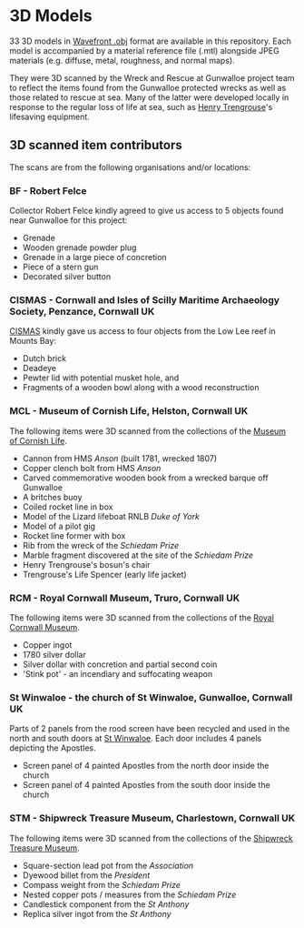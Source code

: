 # 3D Models

33 3D models in [Wavefront .obj](https://en.wikipedia.org/wiki/Wavefront_.obj_file) format are available in this repository. Each model is accompanied by a material reference file (.mtl) alongside JPEG materials (e.g. diffuse, metal, roughness, and normal maps).

They were 3D scanned by the Wreck and Rescue at Gunwalloe project team to reflect the items found from the Gunwalloe protected wrecks as well as those related to rescue at sea. Many of the latter were developed locally in response to the regular loss of life at sea, such as [Henry Trengrouse](https://museumofcornishlife.co.uk/collections/henry-trengrouse/)'s lifesaving equipment.

## 3D scanned item contributors

The scans are from the following organisations and/or locations:

### BF - Robert Felce

Collector Robert Felce kindly agreed to give us access to 5 objects found near Gunwalloe for this project: 

* Grenade
* Wooden grenade powder plug
* Grenade in a large piece of concretion
* Piece of a stern gun
* Decorated silver button

### CISMAS - Cornwall and Isles of Scilly Maritime Archaeology Society, Penzance, Cornwall UK

[CISMAS](https://www.cismas.org.uk) kindly gave us access to four objects from the Low Lee reef in Mounts Bay:

* Dutch brick
* Deadeye
* Pewter lid with potential musket hole, and
* Fragments of a wooden bowl along with a wood reconstruction

### MCL - Museum of Cornish Life, Helston, Cornwall UK

The following items were 3D scanned from the collections of the [Museum of Cornish Life](https://museumofcornishlife.co.uk).

* Cannon from HMS *Anson* (built 1781, wrecked 1807)
* Copper clench bolt from HMS *Anson*
* Carved commemorative wooden book from a wrecked barque off Gunwalloe
* A britches buoy
* Coiled rocket line in box
* Model of the Lizard lifeboat RNLB *Duke of York*
* Model of a pilot gig
* Rocket line former with box
* Rib from the wreck of the *Schiedam Prize*
* Marble fragment discovered at the site of the *Schiedam Prize*
* Henry Trengrouse's bosun's chair
* Trengrouse's Life Spencer (early life jacket)

### RCM - Royal Cornwall Museum, Truro, Cornwall UK

The following items were 3D scanned from the collections of the [Royal Cornwall Museum](https://www.royalcornwallmuseum.org.uk).

* Copper ingot
* 1780 silver dollar
* Silver dollar with concretion and partial second coin
* 'Stink pot' - an incendiary and suffocating weapon

### St Winwaloe - the church of St Winwaloe, Gunwalloe, Cornwall UK

Parts of 2 panels from the rood screen have been recycled and used in the north and south doors at [St Winwaloe](https://www.achurchnearyou.com/church/2383/). Each door includes 4 panels depicting the Apostles.

* Screen panel of 4 painted Apostles from the north door inside the church
* Screen panel of 4 painted Apostles from the south door inside the church

### STM - Shipwreck Treasure Museum, Charlestown, Cornwall UK

The following items were 3D scanned from the collections of the [Shipwreck Treasure Museum](https://www.shipwreckcharlestown.co.uk).

* Square-section lead pot from the *Association*
* Dyewood billet from the *President*
* Compass weight from the *Schiedam Prize*
* Nested copper pots / measures from the *Schiedam Prize*
* Candlestick component from the *St Anthony*
* Replica silver ingot from the *St Anthony*

